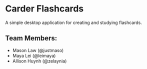 # Carder Flashcards

A simple desktop application for creating and studying flashcards.

## Team Members:
- Mason Law (@justmaso)
- Maya Lei (@leimaya)
- Allison Huynh (@zelaynia)
